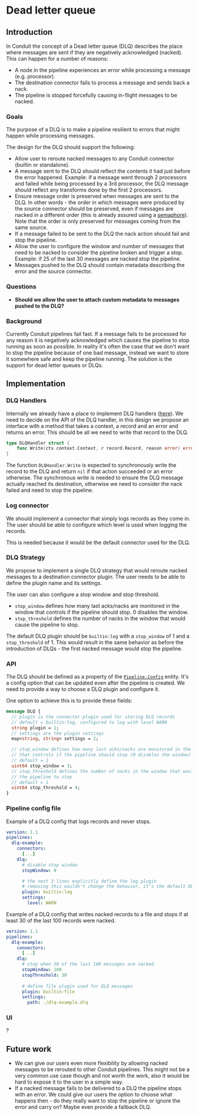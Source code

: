 # Dead letter queue

## Introduction

In Conduit the concept of a Dead letter queue (DLQ) describes the place where
messages are sent if they are negatively acknowledged (nacked). This can happen
for a number of reasons:

- A node in the pipeline experiences an error while processing a message (e.g.
  processor).
- The destination connector fails to process a message and sends back a nack.
- The pipeline is stopped forcefully causing in-flight messages to be nacked.

### Goals

The purpose of a DLQ is to make a pipeline resilient to errors that might
happen while processing messages.

The design for the DLQ should support the following:

- Allow user to reroute nacked messages to any Conduit connector (builtin or
  standalone).
- A message sent to the DLQ should reflect the contents it had just before the
  error happened. Example: if a message went through 2 processors and failed
  while being processed by a 3rd processor, the DLQ message should reflect any
  transforms done by the first 2 processors.
- Ensure message order is preserved when messages are sent to the DLQ.
  In other words - the order in which messages were produced by the source
  connector should be preserved, even if messages are nacked in a different
  order (this is already assured using
  a [semaphore](https://github.com/ConduitIO/conduit/blob/b6325584d51ec64bc9086faddcdaa2788a5dfa8f/pkg/pipeline/stream/source_acker.go#L35-L37)).
  Note that the order is only preserved for messages coming from the same
  source.
- If a message failed to be sent to the DLQ the nack action should fail and
  stop the pipeline.
- Allow the user to configure the window and number of messages that need to be
  nacked to consider the pipeline broken and trigger a stop. Example: if 25 of
  the last 30 messages are nacked stop the pipeline.
- Messages pushed to the DLQ should contain metadata describing the error and
  the source connector.

### Questions

- **Should we allow the user to attach custom metadata to messages pushed to
  the DLQ?**

### Background

Currently Conduit pipelines fail fast. If a message fails to be processed for
any reason it is negatively acknowledged which causes the pipeline to stop
running as soon as possible. In reality it's often the case that we don't want
to stop the pipeline because of one bad message, instead we want to store it
somewhere safe and keep the pipeline running. The solution is the support for
dead letter queues or DLQs.

## Implementation

### DLQ Handlers

Internally we already have a place to implement DLQ handlers
([here](https://github.com/ConduitIO/conduit/blob/d19379efc04d20d12ab9c80df82a29fcef7e8afd/pkg/pipeline/stream/source_acker.go#L114-L118)).
We need to decide on the API of the DLQ handler, in this design we propose an
interface with a method that takes a context, a record and an error and returns
an error. This should be all we need to write that record to the DLQ.

```go
type DLQHandler struct {
    func Write(ctx context.Context, r record.Record, reason error) error
}
```

The function `DLQHandler.Write` is expected to synchronously write the record
to the DLQ and return `nil` if that action succeeded or an error otherwise. The
synchronous write is needed to ensure the DLQ message actually reached its
destination, otherwise we need to consider the nack failed and need to stop the
pipeline.

### Log connector

We should implement a connector that simply logs records as they come in. The
user should be able to configure which level is used when logging the records.

This is needed because it would be the default connector used for the DLQ.

### DLQ Strategy

We propose to implement a single DLQ strategy that would reroute nacked
messages to a destination connector plugin. The user needs to be able to define
the plugin name and its settings.

The user can also configure a stop window and stop threshold.

- `stop_window` defines how many last acks/nacks are monitored in the window
  that controls if the pipeline should stop. 0 disables the window.
- `stop_threshold` defines the number of nacks in the window that would cause
  the pipeline to stop.

The default DLQ plugin should be `builtin:log` with a `stop_window` of 1 and a
`stop_threshold` of 1. This would result in the same behavior as before the
introduction of DLQs - the first nacked message would stop the pipeline.

### API

The DLQ should be defined as a property of
the [`Pipeline.Config`](https://github.com/ConduitIO/conduit/blob/d19379efc04d20d12ab9c80df82a29fcef7e8afd/proto/api/v1/api.proto#L28)
entity. It's a config option that can be updated even after the pipeline is
created. We need to provide a way to choose a DLQ plugin and configure it.

One option to achieve this is to provide these fields:

```protobuf
message DLQ {
  // plugin is the connector plugin used for storing DLQ records
  // default = builtin:log, configured to log with level WARN
  string plugin = 1;
  // settings are the plugin settings
  map<string, string> settings = 2;

  // stop_window defines how many last acks/nacks are monitored in the window
  // that controls if the pipeline should stop (0 disables the window)
  // default = 1
  uint64 stop_window = 3;
  // stop_threshold defines the number of nacks in the window that would cause
  // the pipeline to stop
  // default = 1
  uint64 stop_threshold = 4;
}
```

### Pipeline config file

Example of a DLQ config that logs records and never stops.

```yaml
version: 1.1
pipelines:
  dlq-example:
    connectors:
      [...]
    dlq:
      # disable stop window
      stopWindow: 0

      # the next 3 lines explicitly define the log plugin
      # removing this wouldn't change the behavior, it's the default DLQ config
      plugin: builtin:log
      settings:
        level: WARN
```

Example of a DLQ config that writes nacked records to a file and stops if at
least 30 of the last 100 records were nacked.

```yaml
version: 1.1
pipelines:
  dlq-example:
    connectors:
      [...]
    dlq:
      # stop when 30 of the last 100 messages are nacked
      stopWindow: 100
      stopThreshold: 30
      
      # define file plugin used for DLQ messages
      plugin: builtin:file
      settings:
        path: ./dlq-example.dlq
```

### UI

?

## Future work

- We can give our users even more flexibility by allowing nacked messages to be
  rerouted to other Conduit pipelines. This might not be a very common use case
  though and not worth the work, also it would be hard to expose it to the user
  in a simple way.
- If a nacked message fails to be delivered to a DLQ the pipeline stops with an
  error. We could give our users the option to choose what happens then - do
  they really want to stop the pipeline or ignore the error and carry on? Maybe
  even provide a fallback DLQ.
